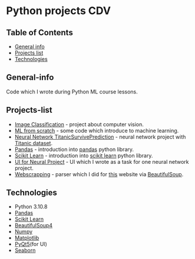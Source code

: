 # Python projects CDV

## Table of Contents
* [General info](#general-info)
* [Projects list](#projects-list)
* [Technologies](#technologies)
## General-info
Code which I wrote during Python ML course lessons.

## Projects-list
* [Image Classification](https://github.com/Bronid/Python-projects-CDV/tree/master/Klasyfikacja%20obraz%C3%B3w) - project about computer vision.
* [ML from scratch](https://github.com/Bronid/Python-projects-CDV/tree/master/ML%20from%20scratch) - some code which introduce to machine learning.
* [Neural Network TitanicSurvivePrediction](https://github.com/Bronid/Python-projects-CDV/tree/master/Neural%20Network%20TitanicSurvivePrediction) - neural network project with [Titanic dataset](https://www.kaggle.com/competitions/titanic/data).
* [Pandas](https://github.com/Bronid/Python-projects-CDV/tree/master/Pandas) - introduction into [pandas](https://pandas.pydata.org/) python library.
* [Scikit Learn](https://github.com/Bronid/Python-projects-CDV/tree/master/Scikit%20Learn) - introduction into [scikit learn](https://scikit-learn.org/stable/) python library.
* [UI for Neural Project](https://github.com/Bronid/Python-projects-CDV/tree/master/UI%20for%20Neural%20Project) - UI which I wrote as a task for one neural network project.
* [Webscrapping](https://github.com/Bronid/Python-projects-CDV/tree/master/Webscrapping) - parser which I did for [this](https://gratka.pl/nieruchomosci/mieszkania) website via [BeautifulSoup](https://beautiful-soup-4.readthedocs.io/en/latest/).

## Technologies
- Python 3.10.8
- [Pandas](https://pandas.pydata.org/)
- [Scikit Learn](https://scikit-learn.org/stable/)
- [BeautifulSoup4](https://beautiful-soup-4.readthedocs.io/en/latest/)
- [Numpy](https://numpy.org/)
- [Matplotlib](https://matplotlib.org/)
- [PyQt5](https://pypi.org/project/PyQt5/)(for UI)
- [Seaborn](https://seaborn.pydata.org/)

